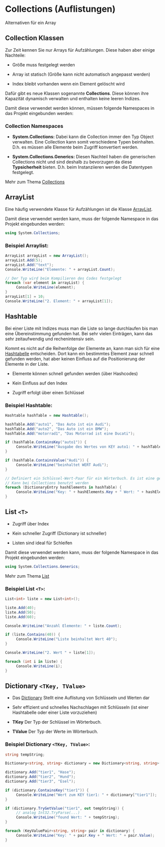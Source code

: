 # Collections (Auflistungen)

Alternativen für ein Array


<!-- .slide: class="left" -->
## Collection Klassen

Zur Zeit kennen Sie nur Arrays für Aufzählungen. Diese haben aber einige
Nachteile:

* Größe muss festgelegt werden

* Array ist statisch (Größe kann nicht automatisch angepasst werden)

* Index bleibt vorhanden wenn ein Element gelöscht wird

Dafür gibt es neue Klassen sogenannte **Collections**. Diese können ihre
Kapazität dynamisch verwalten und enthalten keine leeren Indizes.

Damit diese verwendet werden können, müssen folgende Namespaces in das Projekt
eingebunden werden:


<!-- .slide: class="left" -->
### Collection Namespaces

* **System.Collections:** Dabei kann die Collection immer den Typ Object verwalten. Eine Collection kann somit verschiedene Typen beinhalten. D.h. es müssen alle Elemente beim Zugriff konvertiert werden.

* **System.Collections.Generics:** Diesen Nachteil haben die generischen Collections nicht und sind deshalb zu bevorzugen da diese **Typsicherheit** bieten. D.h. beim Instanziieren werden die Datentypen festgelegt.

Mehr zum Thema [Collections](https://docs.microsoft.com/de-de/dotnet/csharp/programming-guide/concepts/collections)


<!-- .slide: class="left" -->
## ArrayList

Eine häufig verwendete Klasse für Aufzählungen ist die Klasse [ArrayList](https://docs.microsoft.com/de-de/dotnet/api/system.collections.arraylist?view=netframework-4.7.2).

Damit diese verwendet werden kann, muss der folgende Namespace in das
Projekt eingebunden werden:

```csharp
using System.Collections;
```


<!-- .slide: class="left" -->
### Beispiel Arraylist:

```csharp
ArrayList arrayList = new ArrayList();
arrayList.Add(5);
arrayList.Add("text");
Console.WriteLine("Elemente: " + arrayList.Count);

// Der Typ wird beim Kompilieren des Codes festgelegt
foreach (var element in arrayList) {
     Console.WriteLine(element);
}
arrayList[1] = 10;
Console.WriteLine("2. Element: " + arrayList[1]);
```


<!-- .slide: class="left" -->
## Hashtable

Bei einer Liste mit Indizes muss man die Liste so lange durchlaufen bis
man eine Übereinstimmung gefunden hat. Bei sehr vielen Einträgen, kann
das sehr zeitaufwendig und rechenintensiv sein.

Kommt es nicht auf die Reihenfolge der Elemente an, kann man sich für
eine [Hashtabelle](https://docs.microsoft.com/de-de/dotnet/api/system.collections.hashtable?view=netframework-4.7.2) entscheiden. Dort kann ein bestimmtes Element zwar
schnell gefunden werden, hat aber keinen Einfluss auf die Positionierung
der Elemente in der Liste.

* Elemente können schnell gefunden werden (über Hashcodes)

* Kein Einfluss auf den Index

* Zugriff erfolgt über einen Schlüssel


<!-- .slide: class="left" -->
### Beispiel Hashtable:

```csharp
Hashtable hashTable = new Hashtable();

hashTable.Add("auto1", "Das Auto ist ein Audi");
hashTable.Add("auto2", "Das Auto ist ein BMW");
hashTable.Add("motorrad1", "Das Motorrad ist eine Ducati");

if (hashTable.ContainsKey("auto1")) {
     Console.WriteLine("Ausgabe des Wertes von KEY auto1: " + hashTable["auto1"]);
}

if (hashTable.ContainsValue("Audi")) {
     Console.WriteLine("beinhaltet WERT Audi");
}

// Definiert ein Schlüssel-Wert-Paar für ein Wörterbuch. Es ist eine generische Struktur mit 2 Werten. 
// Kann bei Collections benutzt werden
foreach (DictionaryEntry hashElements in hashTable) {
     Console.WriteLine("Key: " + hashElements.Key + " Wert: " + hashElements.Value);
}
```


<!-- .slide: class="left" -->
## List `<T>`

* Zugriff über Index

* Kein schneller Zugriff (Dictionary ist schneller)

* Listen sind ideal für Schleifen

Damit diese verwendet werden kann, muss der folgende Namespace in das
Projekt eingebunden werden:

```csharp
using System.Collections.Generics;
```

Mehr zum Thema [List](https://docs.microsoft.com/de-de/dotnet/api/system.collections.generic.list-1?view=netframework-4.7.2)


<!-- .slide: class="left" -->
### Beispiel List `<T>`:

```csharp
List<int> liste = new List<int>();

liste.Add(40);
liste.Add(50);
liste.Add(60);

Console.WriteLine("Anzahl Elemente: " + liste.Count);

if (liste.Contains(40)) {
     Console.WriteLine("Liste beinhaltet Wert 40");
}

Console.WriteLine("2. Wert " + liste[1]);

foreach (int i in liste) {
     Console.WriteLine(i);
}
```


<!-- .slide: class="left" -->
## Dictionary `<TKey, TValue>` 

* Das [Dictionary](https://docs.microsoft.com/de-de/dotnet/api/system.collections.generic.dictionary-2?view=netframework-4.7.2) Stellt eine Auflistung von Schlüsseln und Werten dar

* Sehr effizient und schnelles Nachschlagen mit Schlüsseln (ist einer Hashtabelle oder einer Liste vorzuziehen)

* **TKey** Der Typ der Schlüssel im Wörterbuch.

* **TValue** Der Typ der Werte im Wörterbuch.


<!-- .slide: class="left" -->
### Beispiel Dictionary `<TKey, TValue>`:

```csharp
string tempString;

Dictionary<string, string> dictionary = new Dictionary<string, string>();

dictionary.Add("tier1", "Hase");
dictionary.Add("tier2", "Hund");
dictionary.Add("tier3", "Esel");

if (dictionary.ContainsKey("tier1")) {
     Console.WriteLine("Wert zum KEY tier1: " + dictionary["tier1"]);
}

if (dictionary.TryGetValue("tier1", out tempString)) {
     // analog Int32.TryParse(...)
     Console.WriteLine("found Wert: " + tempString);
}

foreach (KeyValuePair<string, string> pair in dictionary) {
     Console.WriteLine("Key: " + pair.Key + " Wert: " + pair.Value);
}
```

